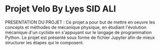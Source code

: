 # Projet Velo      By  Lyes SID ALI

PRESENTATION DU PROJET : 
   Ce projet a pour but de mettre en oeuvre les concepts et méthodes de mécanique physique, en étudiant l'évolution mécanique d'un cycliste en s'appuyant sur le langage de programmation Python. Le projet est présenté sous forme de fichier Jupyter afin      de mieux structurer les étapes qui le composent.

